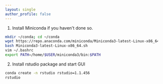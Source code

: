 ```yaml
---
layout: single
author_profile: false
---
```


1. Install Miniconda if you haven't done so.
```bash
mkdir ~/conda; cd ~/conda
wget https://repo.anaconda.com/miniconda/Miniconda3-latest-Linux-x86_64.sh
bash Miniconda3-latest-Linux-x86_64.sh
vim ~/.bashrc
export PATH=/home/$USER/miniconda3/bin:$PATH
```
2. Install rstudio package and start GUI
```bash
conda create -n rstudio rstudio=1.1.456
rstudio
```
